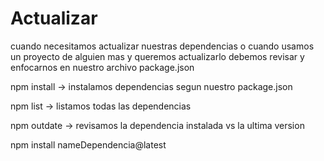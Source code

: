 # Actualizar

cuando necesitamos actualizar nuestras dependencias o cuando usamos un proyecto de alguien mas y queremos actualizarlo debemos revisar y enfocarnos en nuestro archivo package.json

npm install -> instalamos dependencias segun nuestro package.json

npm list -> listamos todas las dependencias

npm outdate -> revisamos la dependencia instalada vs la ultima version

npm install nameDependencia@latest